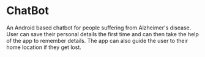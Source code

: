 # ChatBot
An Android based chatbot for people suffering from Alzheimer's disease. User can save their personal details the first time and can then take the help of the app to remember details. The app can also guide the user to their home location if they get lost.
